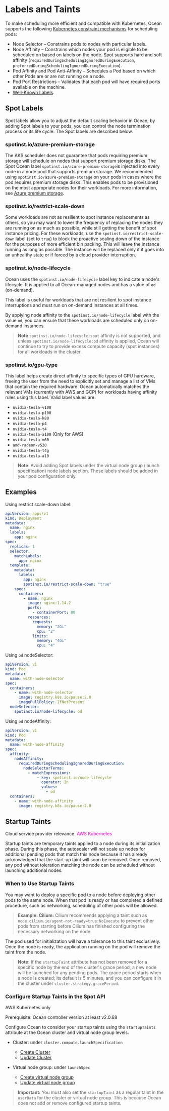 # Labels and Taints

To make scheduling more efficient and compatible with Kubernetes, Ocean supports the following [Kubernetes constraint mechanisms](https://kubernetes.io/docs/concepts/scheduling-eviction/assign-pod-node/) for scheduling pods:

- Node Selector – Constrains pods to nodes with particular labels.
- Node Affinity – Constrains which nodes your pod is eligible to be scheduled on based on labels on the node. Spot supports hard and soft affinity (`requiredDuringSchedulingIgnoredDuringExecution`, `preferredDuringSchedulingIgnoredDuringExecution`).
- Pod Affinity and Pod Anti-Affinity – Schedules a Pod based on which other Pods are or are not running on a node.
- Pod Port Restrictions – Validates that each pod will have required ports available on the machine.
- [Well-Known Labels](https://kubernetes.io/docs/reference/kubernetes-api/labels-annotations-taints/).

## Spot Labels

Spot labels allow you to adjust the default scaling behavior in Ocean; by adding Spot labels to your pods, you can control the node termination process or its life cycle. The Spot labels are described below.

### spotinst.io/azure-premium-storage  

The AKS scheduler does not guarantee that pods requiring premium storage will schedule on nodes that support premium storage disks.
The Spot Ocean label `spotinst.io/azure-premium-storage`is injected into every node in a node pool that supports premium storage. 
We recommended using `spotinst.io/azure-premium-storage` on your pods in cases where the pod requires premium storage disks.
This enables pods to be provisioned on the most appropriate nodes for their workloads. 
For more information, see [Azure premium storage](https://learn.microsoft.com/en-us/azure/virtual-machines/premium-storage-performance). 

### spotinst.io/restrict-scale-down

Some workloads are not as resilient to spot instance replacements as others, so you may want to lower the frequency of replacing the nodes they are running on as much as possible, while still getting the benefit of spot instance pricing. For these workloads, use the `spotinst.io/restrict-scale-down` label (set to `true`) to block the proactive scaling down of the instance for the purposes of more efficient bin packing. This will leave the instance running as long as possible. The instance will be replaced only if it goes into an unhealthy state or if forced by a cloud provider interruption.

### spotinst.io/node-lifecycle

Ocean uses the `spotinst.io/node-lifecycle` label key to indicate a node's lifecycle. It is applied to all Ocean-managed nodes and has a value of `od` (on-demand). 

This label is useful for workloads that are not resilient to spot instance interruptions and must run on on-demand instances at all times. 

By applying node affinity to the `spotinst.io/node-lifecycle` label with the value `od`, you can ensure that these workloads are scheduled only on on-demand instances. 

>**Note** `spotinst.io/node-lifecycle:spot` affinity is not supported, and unless `spotinst.io/node-lifecycle:od` affinity is applied, Ocean will continue to try to provide excess compute capacity (spot instances) for all workloads in the cluster.

### spotinst.io/gpu-type

This label helps create direct affinity to specific types of GPU hardware, freeing the user from the need to explicitly set and manage a list of VMs that contain the required hardware. Ocean automatically matches the relevant VMs (currently with AWS and GCP) for workloads having affinity rules using this label.
Valid label values are:

- `nvidia-tesla-v100`
- `nvidia-tesla-p100`
- `nvidia-tesla-k80`
- `nvidia-tesla-p4`
- `nvidia-tesla-t4`
- `nvidia-tesla-a100` (Only for AWS)
- `nvidia-tesla-m60`
- `amd-radeon-v520`
- `nvidia-tesla-t4g`
- `nvidia-tesla-a10`

> **Note**: Avoid adding Spot labels under the virtual node group (launch specification) node labels section. These labels should be added in your pod configuration only.

## Examples

Using restrict scale-down label:

```yaml
apiVersion: apps/v1
kind: Deployment
metadata:
  name: nginx
  labels:
    app: nginx
spec:
  replicas: 1
  selector:
    matchLabels:
      app: nginx
  template:
    metadata:
      labels:
        app: nginx
        spotinst.io/restrict-scale-down: "true"
    spec:
      containers:
        - name: nginx
          image: nginx:1.14.2
          ports:
            - containerPort: 80
          resources:
            requests:
              memory: "2Gi"
              cpu: "2"
            limits:
              memory: "4Gi"
              cpu: "4"
```

Using `od` nodeSelector:

```yaml
apiVersion: v1
kind: Pod
metadata:
  name: with-node-selector
spec:
  containers:
    - name: with-node-selector
      image: registry.k8s.io/pause:2.0
      imagePullPolicy: IfNotPresent
  nodeSelector:
    spotinst.io/node-lifecycle: od
```

Using `od` nodeAffinity:

```yaml
apiVersion: v1
kind: Pod
metadata:
  name: with-node-affinity
spec:
  affinity:
    nodeAffinity:
      requiredDuringSchedulingIgnoredDuringExecution:
        nodeSelectorTerms:
          - matchExpressions:
              - key: spotinst.io/node-lifecycle
                operator: In
                values:
                  - od
  containers:
    - name: with-node-affinity
      image: registry.k8s.io/pause:2.0
```

## Startup Taints

Cloud service provider relevance: <font color="#FC01CC">AWS Kubernetes</font>  

Startup taints are temporary taints applied to a node during its initialization phase. During this phase, the autoscaler will not scale up nodes for additional pending pods that match this node because it has already acknowledged that the start-up taint will soon be removed. Once removed, any pod without toleration matching the node can be scheduled without launching additional nodes.

### When to Use Startup Taints

You may want to deploy a specific pod to a node before deploying other pods to the same node. When that pod is ready or has completed a defined procedure, such as networking, scheduling of other pods will be allowed.

>**Example: Cilium:** Cilium recommends applying a taint such as `node.cilium.io/agent-not-ready=true:NoExecute` to prevent other pods from starting before Cilium has finished configuring the necessary networking on the node.

The pod used for initialization will have a tolerance to this taint exclusively. Once the node is ready, the application running on the pod will remove the taint from the node.

>**Note:** If the `startupTaint` attribute has not been removed for a specific node by the end of the cluster's grace period, a new node will be launched for any pending pods. The grace period starts when a node is created; its default is 5 minutes, and you can configure it in the cluster under `cluster.strategy.gracePeriod`.

### Configure Startup Taints in the Spot API

AWS Kubernetes only

Prerequisite: Ocean controller version at least v2.0.68

Configure Ocean to consider your startup taints using the `startupTaints` attribute at the Ocean cluster and virtual node group levels.

*  Cluster: under `cluster.compute.launchSpecification`
   *  [Create Cluster](https://docs.spot.io/api/#tag/Ocean-AWS/operation/OceanAWSClusterCreate)
   *  [Update Cluster](https://docs.spot.io/api/#tag/Ocean-AWS/operation/OceanAWSClusterUpdate)

*  Virtual node group: under `launchSpec`
   *  [Create virtual node group](https://docs.spot.io/api/#tag/Ocean-AWS/operation/OceanAWSLaunchSpecCreate)
   *  [Update virtual node group](https://docs.spot.io/api/#tag/Ocean-AWS/operation/OceanAWSLaunchSpecUpdate)

>**Important:** You must also set the `startupTaint` as a regular taint in the `userData` for the cluster or virtual node group. This is because Ocean does not add or remove configured startup taints.





